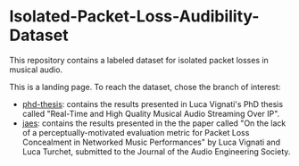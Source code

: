 # Isolated-Packet-Loss-Audibility-Dataset
This repository contains a labeled dataset for isolated packet losses in musical audio.

This is a landing page. To reach the dataset, chose the branch of interest:

- [phd-thesis](https://github.com/CIMIL/Isolated-Packet-Loss-Audibility-Dataset/tree/phd-thesis): contains the results presented in Luca Vignati's PhD thesis called "Real-Time and High Quality Musical Audio Streaming Over IP".
- [jaes](https://github.com/CIMIL/Isolated-Packet-Loss-Audibility-Dataset/tree/jaes): contains the results presented in the the paper called "On the lack of a perceptually-motivated evaluation metric for Packet Loss Concealment in Networked Music Performances" by Luca Vignati and Luca Turchet, submitted to the Journal of the Audio Engineering Society.
